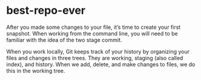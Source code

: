 # best-repo-ever
After you made some changes to your file, it’s time to create your first snapshot. When working from the command line, you will need to be familiar with the idea of the two stage commit.

When you work locally, Git keeps track of your history by organizing your files and changes in three trees. They are working, staging (also called index), and history. When we add, delete, and make changes to files, we do this in the working tree.
